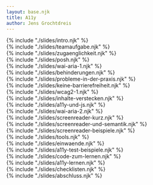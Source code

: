 ```yaml
---
layout: base.njk
title: A11y
author: Jens Grochtdreis
---
```


<section>
    {% include "./slides/intro.njk" %}
</section>

<section>
    {% include "./slides/teamaufgabe.njk" %}
</section>

<section>
    {% include "./slides/zugaenglichkeit.njk" %}
</section>

<section>
    {% include "./slides/posh.njk" %}
</section>

<section>
    {% include "./slides/wai-aria-1.njk" %}
</section>

<section>
    {% include "./slides/behinderungen.njk" %}
</section>

<section>
    {% include "./slides/probleme-in-der-praxis.njk" %}
</section>

<section>
    {% include "./slides/keine-barrierefreiheit.njk" %}
</section>

<section>
    {% include "./slides/wcag2-1.njk" %}
</section>

<section>
    {% include "./slides/inhalte-verstecken.njk" %}
</section>

<section>
    {% include "./slides/a11y-und-js.njk" %}
</section>

<section>
    {% include "./slides/wai-aria-2.njk" %}
</section>

<section>
    {% include "./slides/screenreader-kurz.njk" %}
</section>

<section>
    {% include "./slides/screenreader-und-semantik.njk" %}
</section>

<section>
    {% include "./slides/screenreader-beispiele.njk" %}
</section>

<section>
    {% include "./slides/tools.njk" %}
</section>

<section>
    {% include "./slides/einwaende.njk" %}
</section>

<section>
    {% include "./slides/a11y-test-beispiele.njk" %}
</section>

<section>
    {% include "./slides/code-zum-lernen.njk" %}
</section>

<section>
    {% include "./slides/a11y-lernen.njk" %}
</section>

<section>
    {% include "./slides/checklisten.njk" %}
</section>

<section>
    {% include "./slides/abschluss.njk" %}
</section>
